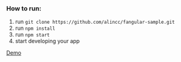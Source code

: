 ### How to run:
1. run `git clone https://github.com/alincc/fangular-sample.git`
2. run `npm install`
3. run `npm start`
4. start developing your app

[Demo](http://plnkr.co/edit/N7vJo0agNZYSYBpQTb0y)
